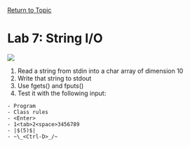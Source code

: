 <a href="https://github.com/CyberTrainingUSAF/05-C-Programming/blob/master/04_IO_part_1/05_string-io.md" rel="Return to Topic"> Return to Topic </a>

# Lab 7: String I/O

![](/assets/t3_7klgvr.jpg)

1. Read a string from stdin into a char array of dimension 10
2. Write that string to stdout
3. Use fgets\(\) and fputs\(\)
4. Test it with the following input:

```
- Program
- Class rules
- <Enter>
- 1<tab>2<space>3456789
- |$(5)$|
- ~\_<Ctrl-D>_/~
```



